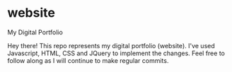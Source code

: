 # website
My Digital Portfolio


Hey there! This repo represents my digital portfolio (website). I've used Javascript, HTML, CSS and JQuery to implement the changes. 
Feel free to follow along as I will continue to make regular commits.
